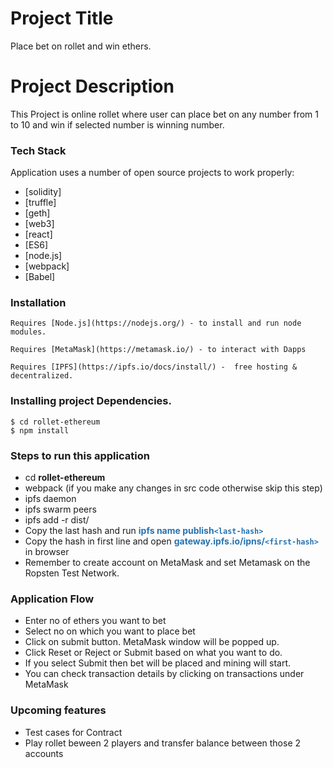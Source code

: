 # Project Title

Place bet on rollet and win ethers.

# Project Description

This Project is online rollet where user can place bet on any number from 1 to 10 and win if selected number is winning number.

### Tech Stack

Application uses a number of open source projects to work properly:

* [solidity]
* [truffle]
* [geth]
* [web3]
* [react]
* [ES6]
* [node.js]
* [webpack]
* [Babel]

### Installation

```Requires [Node.js](https://nodejs.org/) - to install and run node modules.```

```Requires [MetaMask](https://metamask.io/) - to interact with Dapps```

```Requires [IPFS](https://ipfs.io/docs/install/) -  free hosting &  decentralized.```

### Installing project Dependencies.

```
$ cd rollet-ethereum
$ npm install
```

### Steps to run this application

 * cd **rollet-ethereum**
 * webpack (if you make any changes in src code otherwise skip this step)
 * ipfs daemon
 * ipfs swarm peers
 * ipfs add -r dist/
 * Copy the last hash and run <b style='color:#2773b1'>ipfs name publish`<last-hash>`</b>
 * Copy the hash in first line and open 
 <b style='color:#2773b1'>gateway.ipfs.io/ipns/`<first-hash>`</b> in browser
 * Remember to create account on MetaMask and set Metamask on the Ropsten Test Network.

 ### Application Flow
 * Enter no of ethers you want to bet
 * Select no on which you want to place bet
 * Click on submit button. MetaMask window will be popped up. 
 * Click Reset or Reject or Submit based on what you want to do.
 * If you select Submit then bet will be placed and mining will start.
 * You can check transaction details by clicking on transactions under MetaMask

### Upcoming features
 * Test cases for Contract
 * Play rollet beween 2 players and transfer balance between those 2 accounts